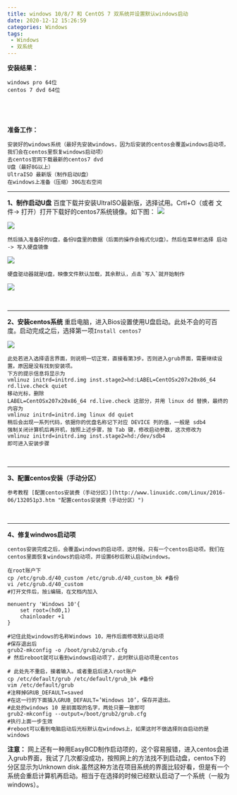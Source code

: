 ```yaml
---
title: windows 10/8/7 和 CentOS 7 双系统并设置默认windows启动
date: 2020-12-12 15:26:59
categories: Windows
tags:
 - Windows
 - 双系统
---
```


**安装结果：**

	windows pro 64位
	centos 7 dvd 64位


​	
------------

**准备工作：**

	安装好的windows系统（最好先安装windows，因为后安装的centos会覆盖windows启动项，我们会在centos里恢复windows启动项）
	去centos官网下载最新的centos7 dvd
	U盘（最好8G以上）
	UltraISO 最新版（制作启动U盘）
	在windows上准备（压缩）30G左右空间


------------

**1、制作启动U盘**
	百度下载并安装UltraISO最新版，选择试用。Crtl+O（或者 文件-> 打开）打开下载好的centos7系统镜像。如下图：
![](/images/2020/12/12/52662000.png)
	
![](/images/2020/12/12/52671000.png)

	然后插入准备好的U盘，备份U盘里的数据（后面的操作会格式化U盘）。然后在菜单栏选择 启动 -> 写入硬盘镜像
![](/images/2020/12/12/52838000.png)

	硬盘驱动器就是U盘，映像文件默认加载，其余默认，点击`写入`就开始制作
![](/images/2020/12/12/52853000.png)

​	

------------

**2、安装centos系统**
	重启电脑，进入Bios设置使用U盘启动。此处不会的可百度。启动完成之后，选择第一项`Install centos7`
	
![](/images/2020/12/12/53040000.png)

	此处若进入选择语言界面，则说明一切正常，直接看第3步。否则进入grub界面，需要继续设置。原因是没有找到安装项。
	下方的提示信息将显示为
	vmlinuz initrd=initrd.img inst.stage2=hd:LABEL=CentOSx207x20x86_64 rd.live.check quiet
	移动光标，删除 
	LABEL=CentOSx207x20x86_64 rd.live.check 这部分，并用 linux dd 替换，最终的内容为
	vmlinuz initrd=initrd.img linux dd quiet
	稍后会出现一系列代码，依据你的优盘名称记下对应 DEVICE 列的值，一般是 sdb4 
	强制关闭计算机后再开机，按照上述步骤，按 Tab 键，修改启动参数，这次修改为 
	vmlinuz initrd=initrd.img inst.stage2=hd:/dev/sdb4 
	即可进入安装步骤


​	

------------

**3、配置centos安装（手动分区）**

	参考教程 [配置centos安装费（手动分区）](http://www.linuxidc.com/Linux/2016-06/132051p3.htm "配置centos安装费（手动分区）")


​	

------------

**4、修复windwos启动项**

	centos安装完成之后，会覆盖windows的启动项，这时候，只有一个centos启动项。我们在centos里面恢复windows的启动项，并设置6秒后默认启动windows。
```shell
在root账户下 
cp /etc/grub.d/40_custom /etc/grub.d/40_custom_bk #备份
vi /etc/grub.d/40_custom
#打开文件后，按i编辑，在文档内加入

menuentry 'Windows 10'{
	set root=(hd0,1)
	chainloader +1
}

#记住此处windows的名称Windows 10，用作后面修改默认启动项
#保存退出后
grub2-mkconfig -o /boot/grub2/grub.cfg
# 然后reboot就可以看到windows启动项了，此时默认启动项是centos
```

```shell
# 此处先不重启，接着输入。或者重启后进入root账户
cp /etc/default/grub /etc/default/grub_bk #备份
vim /etc/default/grub
#注释掉GRUB_DEFAULT=saved
#在这一行的下面插入GRUB_DEFAULT=’Windows 10’，保存并退出。
#此处的windows 10 是前面取的名字，两处只要一致即可
grub2-mkconfig --output=/boot/grub2/grub.cfg
#执行上面一步生效
#reboot可以看到电脑启动后光标默认在windows上，如果这时不做选择则自启动的是windows
```

**注意：**
	网上还有一种用EasyBCD制作启动项的，这个容易报错，进入centos会进入grub界面，我试了几次都没成功，按照网上的方法找不到启动盘，centos下的分区显示为Unknown disk.虽然这种方法在项目系统的界面比较好看，但是有一个系统会重启计算机再启动。相当于在选择的时候已经默认启动了一个系统（一般为windows）。
